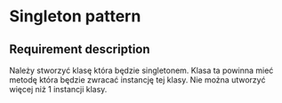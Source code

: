 # Singleton pattern

## Requirement description

Należy stworzyć klasę która będzie singletonem. Klasa ta powinna mieć metodę która będzie zwracać instancję tej klasy. Nie można utworzyć więcej niż 1 instancji klasy.